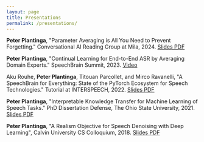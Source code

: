 ```yaml
---
layout: page
title: Presentations
permalink: /presentations/
---
```


**Peter Plantinga**, "Parameter Averaging is All You Need to Prevent Forgetting." Conversational AI Reading Group at Mila, 2024.
[Slides PDF](/assets/pdf/conversational-ai-reading-group-2024.pdf)

**Peter Plantinga**, "Continual Learning for End-to-End ASR by Averaging Domain Experts." SpeechBrain Summit, 2023.
[Video](https://youtu.be/w9GebIrFICc?si=76dm3z-HA87fskR3&t=60)

Aku Rouhe, **Peter Plantinga**, Titouan Parcollet, and Mirco Ravanelli, "A SpeechBrain for
Everything: State of the PyTorch Ecosystem for Speech Technologies." Tutorial at INTERSPEECH, 2022.
[Slides PDF](/assets/pdf/pytorch-at-scale.pdf)

**Peter Plantinga**, "Interpretable Knowledge Transfer for Machine Learning of Speech Tasks."
PhD Dissertation Defense, The Ohio State University, 2021.
[Slides PDF](/assets/pdf/dissertation-defense.pdf)

**Peter Plantinga**, "A Realism Objective for Speech Denoising with Deep Learning", Calvin University CS Colloquium, 2018.
[Slides PDF](/assets/pdf/calvin-colloquium.pdf)

